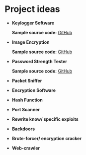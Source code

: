 # Project ideas

- **Keylogger Software**
    
    **Sample source code:** [GitHub](https://github.com/taosx/node-keylogger)
    
- **Image Encryption**
    
    **Sample source code:** [GitHub](https://github.com/TheNinza/imcrypt)
    
- **Password Strength Tester**
    
    **Sample source code:** [GitHub](https://github.com/nowsecure/owasp-password-strength-test)
    
- **Packet Sniffer**
    
    
- **Encryption Software**
- ****Hash Function****
- **Port Scanner**
- **Rewrite know/ specific exploits**
- **Backdoors**
    
    
- **Brute-forcer/ encryption cracker**
- **Web-crawler**